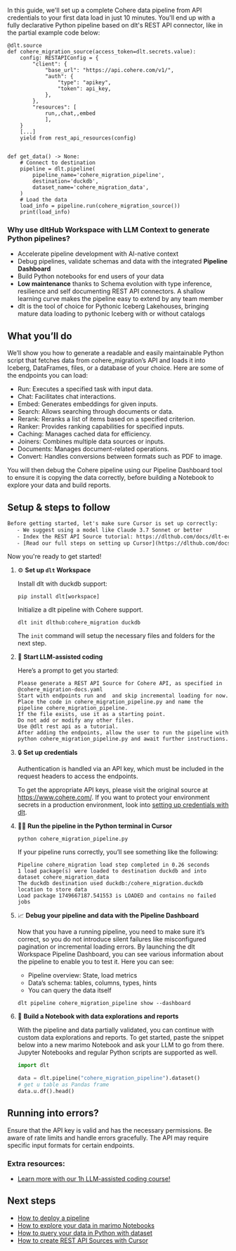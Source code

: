 In this guide, we'll set up a complete Cohere data pipeline from API credentials to your first data load in just 10 minutes. You'll end up with a fully declarative Python pipeline based on dlt's REST API connector, like in the partial example code below:

```python-outcome
@dlt.source
def cohere_migration_source(access_token=dlt.secrets.value):
    config: RESTAPIConfig = {
        "client": {
            "base_url": "https://api.cohere.com/v1/",
            "auth": {
                "type": "apikey",
                "token": api_key,
            },
        },
        "resources": [
            run,,chat,,embed
            ],
    }
    [...]
    yield from rest_api_resources(config)


def get_data() -> None:
    # Connect to destination
    pipeline = dlt.pipeline(
        pipeline_name='cohere_migration_pipeline',
        destination='duckdb',
        dataset_name='cohere_migration_data', 
    )
    # Load the data
    load_info = pipeline.run(cohere_migration_source())
    print(load_info) 
```

### Why use dltHub Workspace with LLM Context to generate Python pipelines?

- Accelerate pipeline development with AI-native context
- Debug pipelines, validate schemas and data with the integrated **Pipeline Dashboard**
- Build Python notebooks for end users of your data
- **Low maintenance** thanks to Schema evolution with type inference, resilience and self documenting REST API connectors. A shallow learning curve makes the pipeline easy to extend by any team member
- dlt is the tool of choice for Pythonic Iceberg Lakehouses, bringing mature data loading to pythonic Iceberg with or without catalogs

## What you’ll do

We’ll show you how to generate a readable and easily maintainable Python script that fetches data from cohere_migration’s API and loads it into Iceberg, DataFrames, files, or a database of your choice. Here are some of the endpoints you can load:

- Run: Executes a specified task with input data.
- Chat: Facilitates chat interactions.
- Embed: Generates embeddings for given inputs.
- Search: Allows searching through documents or data.
- Rerank: Reranks a list of items based on a specified criterion.
- Ranker: Provides ranking capabilities for specified inputs.
- Caching: Manages cached data for efficiency.
- Joiners: Combines multiple data sources or inputs.
- Documents: Manages document-related operations.
- Convert: Handles conversions between formats such as PDF to image.

You will then debug the Cohere pipeline using our Pipeline Dashboard tool to ensure it is copying the data correctly, before building a Notebook to explore your data and build reports.

## Setup & steps to follow

```default
Before getting started, let's make sure Cursor is set up correctly:
   - We suggest using a model like Claude 3.7 Sonnet or better
   - Index the REST API Source tutorial: https://dlthub.com/docs/dlt-ecosystem/verified-sources/rest_api/ and add it to context as **@dlt rest api**
   - [Read our full steps on setting up Cursor](https://dlthub.com/docs/dlt-ecosystem/llm-tooling/cursor-restapi#23-configuring-cursor-with-documentation)
```

Now you're ready to get started!

1. ⚙️ **Set up `dlt` Workspace**
    
    Install dlt with duckdb support:
    ```shell
    pip install dlt[workspace]
    ```

    Initialize a dlt pipeline with Cohere support.
    ```shell
    dlt init dlthub:cohere_migration duckdb
    ```

    The `init` command will setup the necessary files and folders for the next step.
    
2. 🤠 **Start LLM-assisted coding**
    
    Here’s a prompt to get you started:
    
    ```prompt
    Please generate a REST API Source for Cohere API, as specified in @cohere_migration-docs.yaml 
    Start with endpoints run and  and skip incremental loading for now. 
    Place the code in cohere_migration_pipeline.py and name the pipeline cohere_migration_pipeline. 
    If the file exists, use it as a starting point. 
    Do not add or modify any other files. 
    Use @dlt rest api as a tutorial. 
    After adding the endpoints, allow the user to run the pipeline with python cohere_migration_pipeline.py and await further instructions.
    ```

    
3. 🔒 **Set up credentials** 
    
    Authentication is handled via an API key, which must be included in the request headers to access the endpoints.
    
    To get the appropriate API keys, please visit the original source at https://www.cohere.com/.
    If you want to protect your environment secrets in a production environment, look into [setting up credentials with dlt](https://dlthub.com/docs/walkthroughs/add_credentials).
    
4. 🏃‍♀️ **Run the pipeline in the Python terminal in Cursor**
    
    ```shell
    python cohere_migration_pipeline.py
    ```
    
    If your pipeline runs correctly, you’ll see something like the following:
    
    ```shell
    Pipeline cohere_migration load step completed in 0.26 seconds
    1 load package(s) were loaded to destination duckdb and into dataset cohere_migration_data
    The duckdb destination used duckdb:/cohere_migration.duckdb location to store data
    Load package 1749667187.541553 is LOADED and contains no failed jobs
    ```
    
5. 📈 **Debug your pipeline and data with the Pipeline Dashboard**

    Now that you have a running pipeline, you need to make sure it’s correct, so you do not introduce silent failures like misconfigured pagination or incremental loading errors. By launching the dlt Workspace Pipeline Dashboard, you can see various information about the pipeline to enable you to test it. Here you can see:
    - Pipeline overview: State, load metrics
    - Data’s schema: tables, columns, types, hints
    - You can query the data itself
    
    ```shell
    dlt pipeline cohere_migration_pipeline show --dashboard
    ```
    
6. 🐍 **Build a Notebook with data explorations and reports**

    With the pipeline and data partially validated, you can continue with custom data explorations and reports. To get started, paste the snippet below into a new marimo Notebook and ask your LLM to go from there. Jupyter Notebooks and regular Python scripts are supported as well.

    
    ```python
    import dlt

   data = dlt.pipeline("cohere_migration_pipeline").dataset()
   # get u table as Pandas frame
   data.u.df().head()
    ```

## Running into errors?

Ensure that the API key is valid and has the necessary permissions. Be aware of rate limits and handle errors gracefully. The API may require specific input formats for certain endpoints.

### Extra resources:

- [Learn more with our 1h LLM-assisted coding course!](https://www.youtube.com/watch?v=GGid70rnJuM)

## Next steps

- [How to deploy a pipeline](https://dlthub.com/docs/walkthroughs/deploy-a-pipeline)
- [How to explore your data in marimo Notebooks](https://dlthub.com/docs/general-usage/dataset-access/marimo)
- [How to query your data in Python with dataset](https://dlthub.com/docs/general-usage/dataset-access/dataset)
- [How to create REST API Sources with Cursor](https://dlthub.com/docs/dlt-ecosystem/llm-tooling/cursor-restapi)